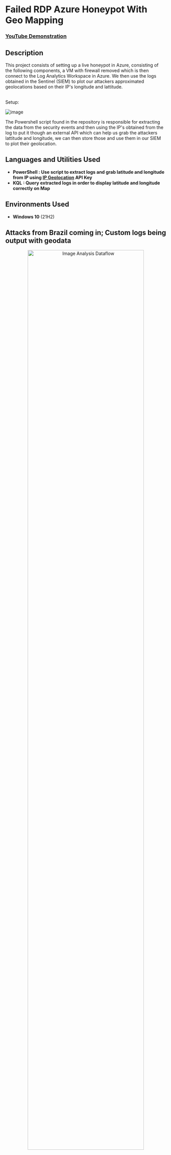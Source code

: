 <h1>Failed RDP Azure Honeypot With Geo Mapping</h1>

 ### [YouTube Demonstration](https://youtu.be/7eJexJVCqJo)

<h2>Description</h2>
This project consists of setting up a live honeypot in Azure, consisting of the following components, a VM with firewall removed which is then connect to the Log Analytics Workspace in Azure. We then use the logs obtained in the Sentinel (SIEM) to plot our attackers approximated geolocations based on their IP's longitude and lattitude.  
<br></br>
<p>
Setup:<br/>  
</p>

![image](https://github.com/ioritzeguileor/FailedRDP_Honeypot/assets/66511137/320a26c9-c5dd-4802-9e04-93175cbfc219)


The Powershell script found in the repository is responsible for extracting the data from the security events and then using the IP's obtained from the log to put it though an external API which can help us grab the attackers lattitude and longitude, we can then store those and use them in our SIEM to plot their geolocation.
<br />


<h2>Languages and Utilities Used</h2>

- <b>PowerShell : Use script to extract logs and grab latitude and longitude from IP using [IP Geolocation](ipgeolocation.io) API Key</b> 
- <b>KQL : Query extracted logs in order to display latitude and longitude correctly on Map</b>

<h2>Environments Used </h2>

- <b>Windows 10</b> (21H2)


<h2>Attacks from Brazil coming in; Custom logs being output with geodata</h2>

<p align="center">
<img src="https://i.imgur.com/uElyDW2.png" height="85%" width="85%" alt="Image Analysis Dataflow"/>
</p>

<h2>World Map 24 Hours After Upload</h2>

<p align="center">
<img src="https://i.imgur.com/krRFrK5.png" height="85%" width="85%" alt="Image Analysis Dataflow"/>
</p>

<!--
 ```diff
- text in red
+ text in green
! text in orange
# text in gray
@@ text in purple (and bold)@@
```
--!>
